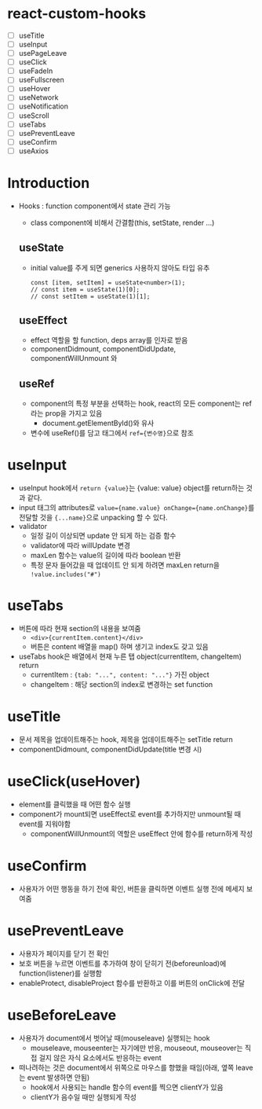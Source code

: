 # react-custom-hooks

- [ ] useTitle
- [ ] useInput
- [ ] usePageLeave
- [ ] useClick
- [ ] useFadeIn
- [ ] useFullscreen
- [ ] useHover
- [ ] useNetwork
- [ ] useNotification
- [ ] useScroll
- [ ] useTabs
- [ ] usePreventLeave
- [ ] useConfirm
- [ ] useAxios

# Introduction

- Hooks : function component에서 state 관리 가능

  - class component에 비해서 간결함(this, setState, render ...)

  ## useState

  - initial value를 주게 되면 generics 사용하지 않아도 타입 유추
    ```
    const [item, setItem] = useState<number>(1);
    // const item = useState(1)[0];
    // const setItem = useState(1)[1];
    ```

  ## useEffect

  - effect 역할을 할 function, deps array를 인자로 받음
  - componentDidmount, componentDidUpdate, componentWillUnmount 와

  ## useRef

  - component의 특정 부분을 선택하는 hook, react의 모든 component는 ref라는 prop을 가지고 있음
    - document.getElementById()와 유사
  - 변수에 useRef()를 담고 태그에서 `ref={변수명}`으로 참조

# useInput

- useInput hook에서 `return {value}`는 {value: value} object를 return하는 것과 같다.
- input 태그의 attributes로 `value={name.value} onChange={name.onChange}`를 전달할 것을 `{...name}`으로 unpacking 할 수 있다.
- validator
  - 일정 길이 이상되면 update 안 되게 하는 검증 함수
  - validator에 따라 willUpdate 변경
  - maxLen 함수는 value의 길이에 따라 boolean 반환
  - 특정 문자 들어갔을 때 업데이트 안 되게 하려면 maxLen return을 `!value.includes("#")`

# useTabs

- 버튼에 따라 현재 section의 내용을 보여줌
  - `<div>{currentItem.content}</div>`
  - 버튼은 content 배열을 map() 하며 생기고 index도 갖고 있음
- useTabs hook은 배열에서 현재 누른 탭 object(currentItem, changeItem) return
  - currentItem : `{tab: "...", content: "..."}` 가진 object
  - changeItem : 해당 section의 index로 변경하는 set function

# useTitle

- 문서 제목을 업데이트해주는 hook, 제목을 업데이트해주는 setTitle return
- componentDidmount, componentDidUpdate(title 변경 시)

# useClick(useHover)

- element를 클릭했을 때 어떤 함수 실행
- component가 mount되면 useEffect로 event를 추가하지만 unmount될 때 event를 지워야함
  - componentWillUnmount의 역할은 useEffect 안에 함수를 return하게 작성

# useConfirm

- 사용자가 어떤 행동을 하기 전에 확인, 버튼을 클릭하면 이벤트 실행 전에 메세지 보여줌

# usePreventLeave

- 사용자가 페이지를 닫기 전 확인
- 보호 버튼을 누르면 이벤트를 추가하여 창이 닫히기 전(beforeunload)에 function(listener)를 실행함
- enableProtect, disableProject 함수를 반환하고 이를 버튼의 onClick에 전달

# useBeforeLeave

- 사용자가 document에서 벗어날 때(mouseleave) 실행되는 hook
  - mouseleave, mouseenter는 자기에만 반응, mouseout, mouseover는 직접 걸지 않은 자식 요소에서도 반응하는 event
- 떠나려하는 것은 document에서 위쪽으로 마우스를 향했을 때임(아래, 옆쪽 leave는 event 발생하면 안됨)
  - hook에서 사용되는 handle 함수의 event를 찍으면 clientY가 있음
  - clientY가 음수일 때만 실행되게 작성
